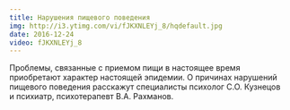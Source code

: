 ```yaml
---
title: Нарушения пищевого поведения
img: http://i3.ytimg.com/vi/fJKXNLEYj_8/hqdefault.jpg
date: 2016-12-24
video: fJKXNLEYj_8
---
```


Проблемы, связанные с приемом пищи в настоящее время приобретают характер настоящей эпидемии. О причинах нарушений пищевого поведения расскажут специалисты психолог С.О. Кузнецов и психиатр, психотерапевт В.А. Рахманов.
